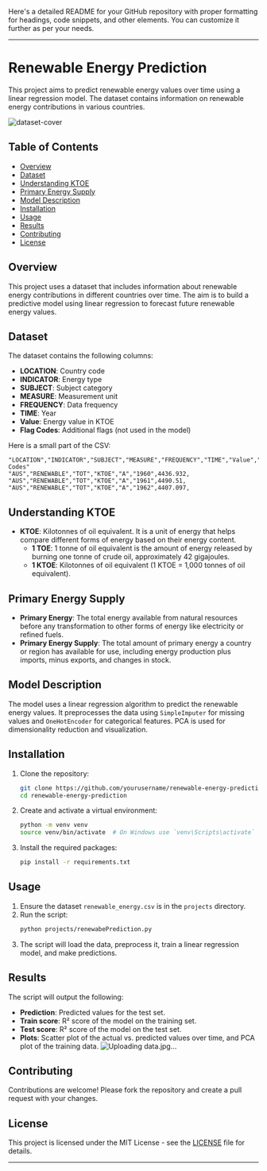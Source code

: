 Here's a detailed README for your GitHub repository with proper formatting for headings, code snippets, and other elements. You can customize it further as per your needs.

---

# Renewable Energy Prediction

This project aims to predict renewable energy values over time using a linear regression model. The dataset contains information on renewable energy contributions in various countries.

![dataset-cover](https://github.com/user-attachments/assets/da2ec3bb-4e0c-487f-968d-b64885262f20)

## Table of Contents
- [Overview](#overview)
- [Dataset](#dataset)
- [Understanding KTOE](#understanding-ktoe)
- [Primary Energy Supply](#primary-energy-supply)
- [Model Description](#model-description)
- [Installation](#installation)
- [Usage](#usage)
- [Results](#results)
- [Contributing](#contributing)
- [License](#license)

## Overview
This project uses a dataset that includes information about renewable energy contributions in different countries over time. The aim is to build a predictive model using linear regression to forecast future renewable energy values.

## Dataset
The dataset contains the following columns:
- **LOCATION**: Country code
- **INDICATOR**: Energy type
- **SUBJECT**: Subject category
- **MEASURE**: Measurement unit
- **FREQUENCY**: Data frequency
- **TIME**: Year
- **Value**: Energy value in KTOE
- **Flag Codes**: Additional flags (not used in the model)

Here is a small part of the CSV:
```plaintext
"LOCATION","INDICATOR","SUBJECT","MEASURE","FREQUENCY","TIME","Value","Flag Codes"
"AUS","RENEWABLE","TOT","KTOE","A","1960",4436.932,
"AUS","RENEWABLE","TOT","KTOE","A","1961",4490.51,
"AUS","RENEWABLE","TOT","KTOE","A","1962",4407.097,
```

## Understanding KTOE
- **KTOE**: Kilotonnes of oil equivalent. It is a unit of energy that helps compare different forms of energy based on their energy content.
  - **1 TOE**: 1 tonne of oil equivalent is the amount of energy released by burning one tonne of crude oil, approximately 42 gigajoules.
  - **1 KTOE**: Kilotonnes of oil equivalent (1 KTOE = 1,000 tonnes of oil equivalent).

## Primary Energy Supply
- **Primary Energy**: The total energy available from natural resources before any transformation to other forms of energy like electricity or refined fuels.
- **Primary Energy Supply**: The total amount of primary energy a country or region has available for use, including energy production plus imports, minus exports, and changes in stock.

## Model Description
The model uses a linear regression algorithm to predict the renewable energy values. It preprocesses the data using `SimpleImputer` for missing values and `OneHotEncoder` for categorical features. PCA is used for dimensionality reduction and visualization.

## Installation
1. Clone the repository:
   ```sh
   git clone https://github.com/yourusername/renewable-energy-prediction.git
   cd renewable-energy-prediction
   ```
2. Create and activate a virtual environment:
   ```sh
   python -m venv venv
   source venv/bin/activate  # On Windows use `venv\Scripts\activate`
   ```
3. Install the required packages:
   ```sh
   pip install -r requirements.txt
   ```

## Usage
1. Ensure the dataset `renewable_energy.csv` is in the `projects` directory.
2. Run the script:
   ```sh
   python projects/renewabePrediction.py
   ```
3. The script will load the data, preprocess it, train a linear regression model, and make predictions.

## Results
The script will output the following:
- **Prediction**: Predicted values for the test set.
- **Train score**: R² score of the model on the training set.
- **Test score**: R² score of the model on the test set.
- **Plots**: Scatter plot of the actual vs. predicted values over time, and PCA plot of the training data.
![Uploading data.jpg…]()

## Contributing
Contributions are welcome! Please fork the repository and create a pull request with your changes.

## License
This project is licensed under the MIT License - see the [LICENSE](LICENSE) file for details.

---

